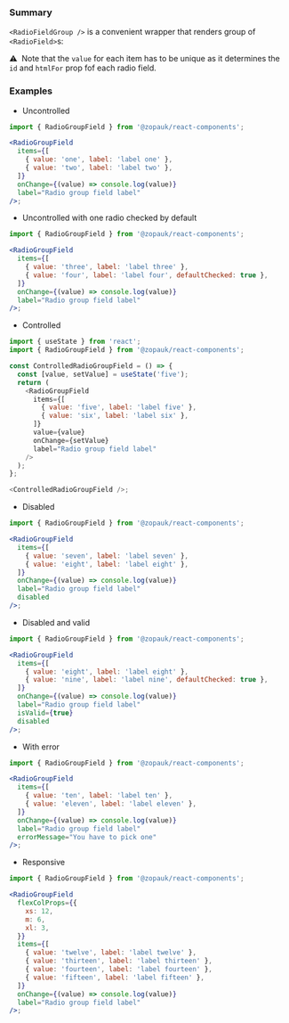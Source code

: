 ### Summary

`<RadioFieldGroup />` is a convenient wrapper that renders group of `<RadioField>`s:

⚠️ &nbsp;Note that the `value` for each item has to be unique as it determines the `id`
and `htmlFor` prop fof each radio field.

### Examples

- Uncontrolled

```jsx
import { RadioGroupField } from '@zopauk/react-components';

<RadioGroupField
  items={[
    { value: 'one', label: 'label one' },
    { value: 'two', label: 'label two' },
  ]}
  onChange={(value) => console.log(value)}
  label="Radio group field label"
/>;
```

- Uncontrolled with one radio checked by default

```jsx
import { RadioGroupField } from '@zopauk/react-components';

<RadioGroupField
  items={[
    { value: 'three', label: 'label three' },
    { value: 'four', label: 'label four', defaultChecked: true },
  ]}
  onChange={(value) => console.log(value)}
  label="Radio group field label"
/>;
```

- Controlled

```js
import { useState } from 'react';
import { RadioGroupField } from '@zopauk/react-components';

const ControlledRadioGroupField = () => {
  const [value, setValue] = useState('five');
  return (
    <RadioGroupField
      items={[
        { value: 'five', label: 'label five' },
        { value: 'six', label: 'label six' },
      ]}
      value={value}
      onChange={setValue}
      label="Radio group field label"
    />
  );
};

<ControlledRadioGroupField />;
```

- Disabled

```jsx
import { RadioGroupField } from '@zopauk/react-components';

<RadioGroupField
  items={[
    { value: 'seven', label: 'label seven' },
    { value: 'eight', label: 'label eight' },
  ]}
  onChange={(value) => console.log(value)}
  label="Radio group field label"
  disabled
/>;
```

- Disabled and valid

```jsx
import { RadioGroupField } from '@zopauk/react-components';

<RadioGroupField
  items={[
    { value: 'eight', label: 'label eight' },
    { value: 'nine', label: 'label nine', defaultChecked: true },
  ]}
  onChange={(value) => console.log(value)}
  label="Radio group field label"
  isValid={true}
  disabled
/>;
```

- With error

```jsx
import { RadioGroupField } from '@zopauk/react-components';

<RadioGroupField
  items={[
    { value: 'ten', label: 'label ten' },
    { value: 'eleven', label: 'label eleven' },
  ]}
  onChange={(value) => console.log(value)}
  label="Radio group field label"
  errorMessage="You have to pick one"
/>;
```

- Responsive

```jsx
import { RadioGroupField } from '@zopauk/react-components';

<RadioGroupField
  flexColProps={{
    xs: 12,
    m: 6,
    xl: 3,
  }}
  items={[
    { value: 'twelve', label: 'label twelve' },
    { value: 'thirteen', label: 'label thirteen' },
    { value: 'fourteen', label: 'label fourteen' },
    { value: 'fifteen', label: 'label fifteen' },
  ]}
  onChange={(value) => console.log(value)}
  label="Radio group field label"
/>;
```
